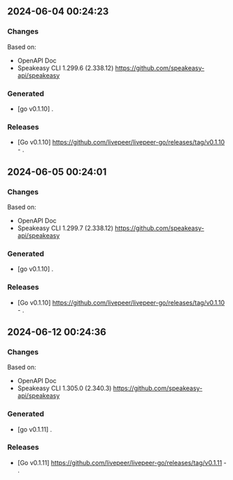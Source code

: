 

## 2024-06-04 00:24:23
### Changes
Based on:
- OpenAPI Doc  
- Speakeasy CLI 1.299.6 (2.338.12) https://github.com/speakeasy-api/speakeasy
### Generated
- [go v0.1.10] .
### Releases
- [Go v0.1.10] https://github.com/livepeer/livepeer-go/releases/tag/v0.1.10 - .

## 2024-06-05 00:24:01
### Changes
Based on:
- OpenAPI Doc  
- Speakeasy CLI 1.299.7 (2.338.12) https://github.com/speakeasy-api/speakeasy
### Generated
- [go v0.1.10] .
### Releases
- [Go v0.1.10] https://github.com/livepeer/livepeer-go/releases/tag/v0.1.10 - .

## 2024-06-12 00:24:36
### Changes
Based on:
- OpenAPI Doc  
- Speakeasy CLI 1.305.0 (2.340.3) https://github.com/speakeasy-api/speakeasy
### Generated
- [go v0.1.11] .
### Releases
- [Go v0.1.11] https://github.com/livepeer/livepeer-go/releases/tag/v0.1.11 - .